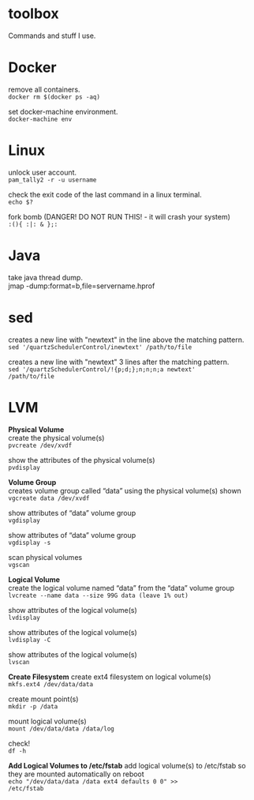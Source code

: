 # toolbox
Commands and stuff I use.

# Docker
remove all containers.  
<code>docker rm $(docker ps -aq)</code>

set docker-machine environment.  
<code>docker-machine env</code>

# Linux
unlock user account.  
<code>pam_tally2 -r -u username</code>

check the exit code of the last command in a linux terminal.  
<code>echo $?</code>

fork bomb (DANGER! DO NOT RUN THIS! - it will crash your system)  
<code>:(){ :|: & };:</code>

# Java
take java thread dump.  
<java>jmap -dump:format=b,file=servername.hprof <pid></code>

# sed
creates a new line with "newtext" in the line above the matching pattern.  
<code>sed '/quartzSchedulerControl/inewtext' /path/to/file</code>

creates a new line with "newtext" 3 lines after the matching pattern.  
<code>sed '/quartzSchedulerControl/!{p;d;};n;n;n;a newtext' /path/to/file</code>

# LVM
<b>Physical Volume</b>  
create the physical volume(s)  
<code>pvcreate /dev/xvdf</code>

show the attributes of the physical volume(s)  
<code>pvdisplay</code>

<b>Volume Group</b>  
creates volume group called “data” using the physical volume(s) shown  
<code>vgcreate data /dev/xvdf</code>

show attributes of “data” volume group  
<code>vgdisplay</code>

show attributes of “data” volume group  
<code>vgdisplay -s</code>

scan physical volumes  
<code>vgscan</code>

<b>Logical Volume</b>  
create the logical volume named “data” from the “data” volume group  
<code>lvcreate --name data --size 99G data (leave 1% out)</code>

show attributes of the logical volume(s)  
<code>lvdisplay</code>

show attributes of the logical volume(s)  
<code>lvdisplay -C</code>

show attributes of the logical volume(s)  
<code>lvscan</code>

<b>Create Filesystem</b>
create ext4 filesystem on logical volume(s)  
<code>mkfs.ext4 /dev/data/data</code>

create mount point(s)  
<code>mkdir -p /data</code>

mount logical volume(s)  
<code>mount /dev/data/data /data/log</code>

check!  
<code>df -h</code>

<b>Add Logical Volumes to /etc/fstab</b>
add logical volume(s) to /etc/fstab so they are mounted automatically on reboot  
<code>echo "/dev/data/data /data ext4 defaults 0 0" >> /etc/fstab</code>
